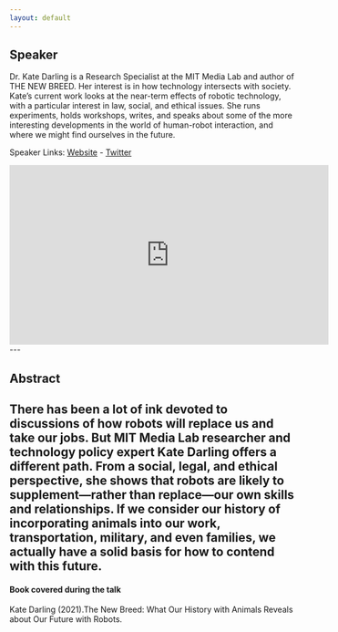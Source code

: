 ```yaml
---
layout: default
---
```

## Speaker
Dr. Kate Darling is a Research Specialist at the MIT Media Lab and author of THE NEW BREED. Her interest is in how technology intersects with society. Kate’s current work looks at the near-term effects of robotic technology, with a particular interest in law, social, and ethical issues. She runs experiments, holds workshops, writes, and speaks about some of the more interesting developments in the world of human-robot interaction, and where we might find ourselves in the future. 

Speaker Links: [Website](http://www.katedarling.org/) - [Twitter](https://twitter.com/grok_)

<iframe width="560" height="315" src="https://www.youtube.com/embed/Mbx603Xy9cw" title="YouTube video player" frameborder="0" allow="accelerometer; autoplay; clipboard-write; encrypted-media; gyroscope; picture-in-picture" allowfullscreen></iframe>
---

## Abstract
There has been a lot of ink devoted to discussions of how robots will replace us and take our jobs. But MIT Media Lab researcher and technology policy expert Kate Darling offers a different path. From a social, legal, and ethical perspective, she shows that robots are likely to supplement―rather than replace―our own skills and relationships. If we consider our history of incorporating animals into our work, transportation, military, and even families, we actually have a solid basis for how to contend with this future.
---

#### Book covered during the talk
Kate Darling (2021).The New Breed: What Our History with Animals Reveals about Our Future with Robots.



